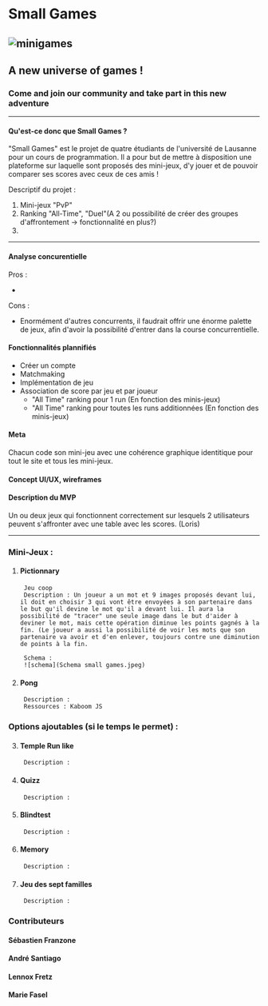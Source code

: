 # Small Games
![minigames](https://i.pinimg.com/originals/49/96/47/49964743826f910c6d579cb41e843ed3.png)
---

## A new universe of games !
### Come and join our community and take part in this new adventure

---

#### Qu'est-ce donc que Small Games ?

"Small Games" est le projet de quatre étudiants de l'université de Lausanne pour un cours de programmation. Il a pour but de mettre à disposition une plateforme sur laquelle sont proposés des mini-jeux, d'y jouer et de pouvoir comparer ses scores avec ceux de ces amis !

Descriptif du projet :

1. Mini-jeux "PvP"
2. Ranking "All-Time", "Duel"(A 2 ou possibilité de créer des groupes d'affrontement -> fonctionnalité en plus?)
3. 

---

#### Analyse concurentielle

Pros :

- 

Cons :

- Enormément d'autres concurrents, il faudrait offrir une énorme palette de jeux, afin d'avoir la possibilité d'entrer dans la course concurrentielle.

#### Fonctionnalités plannifiés

- Créer un compte
- Matchmaking
- Implémentation de jeu
- Association de score par jeu et par joueur
    - "All Time" ranking pour 1 run (En fonction des minis-jeux)
    - "All Time" ranking pour toutes les runs additionnées (En fonction des minis-jeux)

#### Meta

Chacun code son mini-jeu avec une cohérence graphique identitique pour tout le site et tous les mini-jeux.

#### Concept UI/UX, wireframes


#### Description du MVP

Un ou deux jeux qui fonctionnent correctement sur lesquels 2 utilisateurs peuvent s'affronter avec une table avec les scores. (Loris)

---

### Mini-Jeux :

1. #### Pictionnary
        Jeu coop
        Description : Un joueur a un mot et 9 images proposés devant lui, il doit en choisir 3 qui vont être envoyées à son partenaire dans le but qu'il devine le mot qu'il a devant lui. Il aura la possibilité de "tracer" une seule image dans le but d'aider à deviner le mot, mais cette opération diminue les points gagnés à la fin. (Le joueur a aussi la possibilité de voir les mots que son partenaire va avoir et d'en enlever, toujours contre une diminution de points à la fin.

        Schema :
        ![schema](Schema small games.jpeg)

2. #### Pong
        Description :
        Ressources : Kaboom JS

### Options ajoutables (si le temps le permet) :

3. #### Temple Run like
        Description :
4. #### Quizz
        Description :
5. #### Blindtest
        Description :
6. #### Memory
        Description :
7. #### Jeu des sept familles
        Description :


### Contributeurs
#### Sébastien Franzone
#### André Santiago
#### Lennox Fretz
#### Marie Fasel